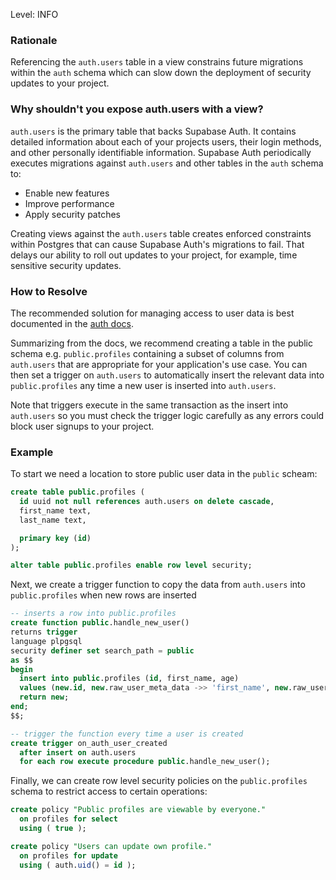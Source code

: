 
Level: INFO

### Rationale

Referencing the `auth.users` table in a view constrains future migrations within the `auth` schema which can slow down the deployment of security updates to your project.

### Why shouldn't you expose auth.users with a view?

`auth.users` is the primary table that backs Supabase Auth. It contains detailed information about each of your projects users, their login methods, and other personally identifiable information. Supabase Auth periodically executes migrations against `auth.users` and other tables in the `auth` schema to:

- Enable new features
- Improve performance
- Apply security patches

Creating views against the `auth.users` table creates enforced constraints within Postgres that can cause Supabase Auth's migrations to fail. That delays our ability to roll out updates to your project, for example, time sensitive security updates.


### How to Resolve

The recommended solution for managing access to user data is best documented in the [auth docs](https://supabase.com/docs/guides/auth/managing-user-data).

Summarizing from the docs, we recommend creating a table in the public schema e.g. `public.profiles` containing a subset of columns from `auth.users` that are appropriate for your application's use case. You can then set a trigger on `auth.users` to automatically insert the relevant data into `public.profiles` any time a new user is inserted into `auth.users`.

Note that triggers execute in the same transaction as the insert into `auth.users` so you must check the trigger logic carefully as any errors could block user signups to your project. 

### Example

To start we need a location to store public user data in the `public` scheam:

```sql
create table public.profiles (
  id uuid not null references auth.users on delete cascade,
  first_name text,
  last_name text,

  primary key (id)
);

alter table public.profiles enable row level security;
```

Next, we create a trigger function to copy the data from `auth.users` into `public.profiles` when new rows are inserted


```sql
-- inserts a row into public.profiles
create function public.handle_new_user()
returns trigger
language plpgsql
security definer set search_path = public
as $$
begin
  insert into public.profiles (id, first_name, age)
  values (new.id, new.raw_user_meta_data ->> 'first_name', new.raw_user_meta_data['age']::integer);
  return new;
end;
$$;

-- trigger the function every time a user is created
create trigger on_auth_user_created
  after insert on auth.users
  for each row execute procedure public.handle_new_user();
```

Finally, we can create row level security policies on the `public.profiles` schema to restrict access to certain operations:

```sql
create policy "Public profiles are viewable by everyone."
  on profiles for select
  using ( true );

create policy "Users can update own profile."
  on profiles for update
  using ( auth.uid() = id );
```
